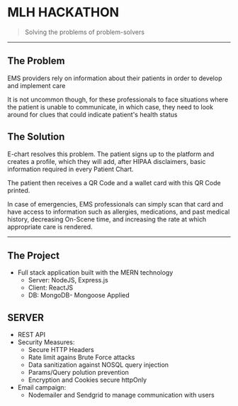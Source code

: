 # MLH HACKATHON

> Solving the problems of problem-solvers

---

## The Problem

EMS providers rely on information about their patients in order to develop and implement care

It is not uncommon though, for these professionals to face situations where the patient is unable to communicate, in which case, they need to look around for clues that could indicate patient's health status

## The Solution

E-chart resolves this problem. The patient signs up to the platform and creates a profile, which they will add, after HIPAA disclaimers, basic information required in every Patient Chart.

The patient then receives a QR Code and a wallet card with this QR Code printed.

In case of emergencies, EMS professionals can simply scan that card and have access to information such as allergies, medications, and past medical history, decreasing On-Scene time, and increasing the rate at which appropriate care is rendered.

---

## The Project

- Full stack application built with the MERN technology
  - Server: NodeJS, Express.js
  - Client: ReactJS
  - DB: MongoDB- Mongoose Applied

## SERVER

- REST API
- Security Measures:
  - Secure HTTP Headers
  - Rate limit agains Brute Force attacks
  - Data sanitization against NOSQL query injection
  - Params/Query polution prevention
  - Encryption and Cookies secure httpOnly
- Email campaign:
  - Nodemailer and Sendgrid to manage communication with users
